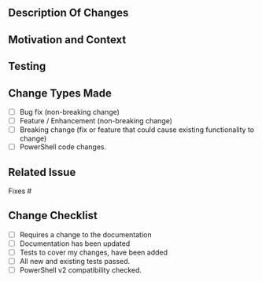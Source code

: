 <!--
BEFORE YOU CREATE A PULL REQUEST:

Ensure you have read over [CONTRIBUTING.md](./CONTRIBUTING.md). We provide VERY defined guidance (as such, we strongly adhere to it).

A summary of our expectations:
 - You are not submitting a pull request from your MASTER / MAIN branch.
 - You are able to sign the Contributor License Agreement (CLA).
 - YOUR GIT COMMIT MESSAGE FORMAT IS EXTREMELY IMPORTANT. We have a very defined expectation for this format and are sticklers about it. Really, READ the entire Contributing document. It will save you and us pain.
 - Do not reformat code, it makes it hard to see what has changed. Leave the formatting to us.

THANKS! We appreciate you reading the entire Contributing document and not just scanning through it.

Name your issue appropriately: give it a sentence that reads well enough for anyone seeing this in release notes to know what the issue is.

When writing out the pull request details please ensure you are writing it as
if you were explaining it to somebody else.
Even if you will be working on and resolving the issue yourself.
This helps others to understand the reasons for the pull request and for it to be searchable in future.

Please do not remove any of the headings.
If a heading is not applicable then enter N/A: Why it's not applicable

Make sure you have raised an issue for this pull request before continuing.

Please remove all comments before submitting.
-->

## Description Of Changes
<!-- Enter a description of the pull request changes -->

## Motivation and Context
<!-- Why is this change necessary and under what context is it being done -->

## Testing
<!-- How has this change been tested? If multiple different tests have been done please list them.
1. Tested this way
1. Tested that way
-->

## Change Types Made
<!-- Tick the boxes for the type of changes that have been made -->

* [ ] Bug fix (non-breaking change)
* [ ] Feature / Enhancement (non-breaking change)
* [ ] Breaking change (fix or feature that could cause existing functionality to change)
* [ ] PowerShell code changes.

## Related Issue
<!-- Make sure you have raised an issue for this pull request before
continuing. -->

Fixes #

## Change Checklist

* [ ] Requires a change to the documentation
* [ ] Documentation has been updated
* [ ] Tests to cover my changes, have been added
* [ ] All new and existing tests passed.
* [ ] PowerShell v2 compatibility checked.

<!-- PLEASE REMOVE ALL COMMENTS BEFORE SUBMITTING -->
